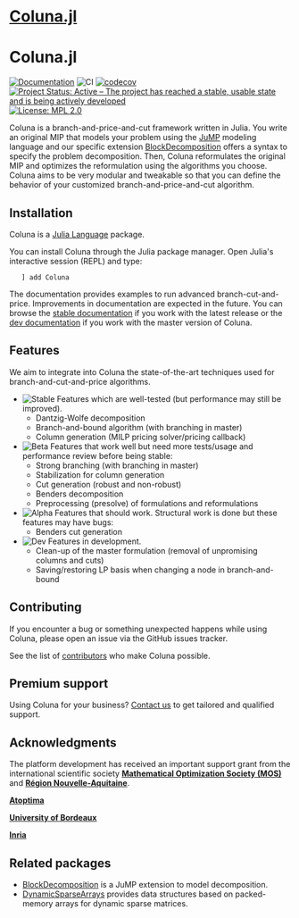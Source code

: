 # [Coluna.jl](https://github.com/atoptima/Coluna.jl)

# Coluna.jl

[![Documentation](https://img.shields.io/badge/docs-stable-blue.svg)](https://atoptima.github.io/Coluna.jl/stable)
![CI](https://github.com/atoptima/Coluna.jl/workflows/CI/badge.svg?branch=master)
[![codecov](https://codecov.io/gh/atoptima/Coluna.jl/branch/master/graph/badge.svg)](https://codecov.io/gh/atoptima/Coluna.jl)
[![Project Status: Active – The project has reached a stable, usable state and is being actively developed](https://www.repostatus.org/badges/latest/active.svg)](https://www.repostatus.org/#active)
[![License: MPL 2.0](https://img.shields.io/badge/License-MPL%202.0-brightgreen.svg)](https://opensource.org/licenses/MPL-2.0)


Coluna is a branch-and-price-and-cut framework written in Julia.
You write an original MIP that models your problem using the
[JuMP](https://github.com/jump-dev/JuMP.jl) modeling language and our specific extension
[BlockDecomposition](https://github.com/atoptima/BlockDecomposition.jl) offers a syntax
to specify the problem decomposition. Then, Coluna reformulates the original MIP and
optimizes the reformulation using the algorithms you choose.
Coluna aims to be very modular and tweakable so that you can define the behavior of
your customized branch-and-price-and-cut algorithm.

## Installation

Coluna is a [Julia Language](https://julialang.org/) package.

You can install Coluna through the Julia package manager.
Open Julia's interactive session (REPL) and type:

```
   ] add Coluna
```

The documentation provides examples to run advanced branch-cut-and-price. Improvements in documentation are expected in the future. 
You can browse the [stable documentation](https://atoptima.github.io/Coluna.jl/stable) if you work with the latest release
or the [dev documentation](https://atoptima.github.io/Coluna.jl/latest) if you work with the master version of Coluna.

## Features

We aim to integrate into Coluna the state-of-the-art techniques used for
branch-and-cut-and-price algorithms.

- ![Stable](https://img.shields.io/badge/-stable-brightgreen) Features which are well-tested (but performance may still be improved).  
  - Dantzig-Wolfe decomposition
  - Branch-and-bound algorithm (with branching in master)
  - Column generation (MILP pricing solver/pricing callback)
- ![Beta](https://img.shields.io/badge/-beta-green) Features that work well but need more tests/usage and performance review before being stable:
  - Strong branching (with branching in master)
  - Stabilization for column generation 
  - Cut generation (robust and non-robust)
  - Benders decomposition
  - Preprocessing (presolve) of formulations and reformulations
- ![Alpha](https://img.shields.io/badge/-alpha-yellow) Features that should work. Structural work is done but these features may have bugs:
  - Benders cut generation
- ![Dev](https://img.shields.io/badge/-dev-orange) Features in development.
  - Clean-up of the master formulation (removal of unpromising columns and cuts) 
  - Saving/restoring LP basis when changing a node in branch-and-bound

## Contributing

If you encounter a bug or something unexpected happens while using Coluna,
please open an issue via the GitHub issues tracker.

See the list of [contributors](https://github.com/atoptima/Coluna.jl/graphs/contributors)
who make Coluna possible.


## Premium support

Using Coluna for your business?
[Contact us](https://atoptima.com/contact/?sup) to get tailored and qualified support.

## Acknowledgments

The platform development has received an important support grant from the international scientific society [**Mathematical Optimization Society (MOS)**](http://www.mathopt.org/) and [**Région Nouvelle-Aquitaine**](https://www.nouvelle-aquitaine.fr/).

[**Atoptima**](https://atoptima.com/)

[**University of Bordeaux**](https://www.u-bordeaux.fr/)

[**Inria**](https://www.inria.fr/fr)

## Related packages

- [BlockDecomposition](https://github.com/atoptima/BlockDecomposition.jl) is a JuMP extension to model decomposition.
- [DynamicSparseArrays](https://github.com/atoptima/DynamicSparseArrays.jl) provides data structures based on packed-memory arrays for dynamic sparse matrices.
